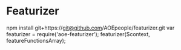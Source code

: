 # Featurizer
npm install git+https://git@github.com/AOEpeople/featurizer.git
var featurizer = require('aoe-featurizer');
featurizer($context, featureFunctionsArray);
